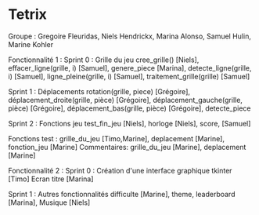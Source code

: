 # Tetrix

Groupe : Gregoire Fleuridas, Niels Hendrickx, Marina Alonso, Samuel Hulin, Marine Kohler

Fonctionnalité 1 :
  Sprint 0 : Grille du jeu
    cree_grille() [Niels], effacer_ligne(grille, i) [Samuel], genere_piece [Marina], detecte_ligne(grille, i) [Samuel], ligne_pleine(grille, i)  [Samuel], traitement_grille(grille) [Samuel]

  Sprint 1 : Déplacements
    rotation(grille, piece) [Grégoire], déplacement_droite(grille, pièce) [Grégoire], déplacement_gauche(grille, pièce) [Grégoire], déplacement_bas(grille, pièce) [Grégoire], detecte_piece

  Sprint 2 : Fonctions jeu
    test_fin_jeu [Niels], horloge [Niels], score, [Samuel]

  Fonctions test : grille_du_jeu [Timo,Marine], deplacement [Marine], fonction_jeu [Marine]
  Commentaires: grille_du_jeu [Marine], deplacement [Marine]

Fonctionnalité 2 :
  Sprint 0 : Création d'une interface graphique tkinter [Timo]
  Ecran titre [Marina] 
    

  Sprint 1 : Autres fonctionnalités
    difficulte [Marine], theme, leaderboard [Marina], Musique [Niels]

